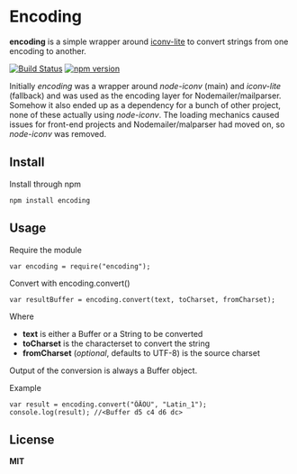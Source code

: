 # Encoding

**encoding** is a simple wrapper around [iconv-lite](https://github.com/ashtuchkin/iconv-lite/) to convert strings from one encoding to another.

[![Build Status](https://secure.travis-ci.org/andris9/encoding.svg)](https://travis-ci.org/andris9/Nodemailer)
[![npm version](https://badge.fury.io/js/encoding.svg)](https://badge.fury.io/js/encoding)

Initially _encoding_ was a wrapper around _node-iconv_ (main) and _iconv-lite_ (fallback) and was used as the encoding layer for Nodemailer/mailparser. Somehow it also ended up as a dependency for a bunch of other project, none of these actually using _node-iconv_. The loading mechanics caused issues for front-end projects and Nodemailer/malparser had moved on, so _node-iconv_ was removed.

## Install

Install through npm

    npm install encoding

## Usage

Require the module

    var encoding = require("encoding");

Convert with encoding.convert()

    var resultBuffer = encoding.convert(text, toCharset, fromCharset);

Where

-   **text** is either a Buffer or a String to be converted
-   **toCharset** is the characterset to convert the string
-   **fromCharset** (_optional_, defaults to UTF-8) is the source charset

Output of the conversion is always a Buffer object.

Example

    var result = encoding.convert("ÕÄÖÜ", "Latin_1");
    console.log(result); //<Buffer d5 c4 d6 dc>

## License

**MIT**
